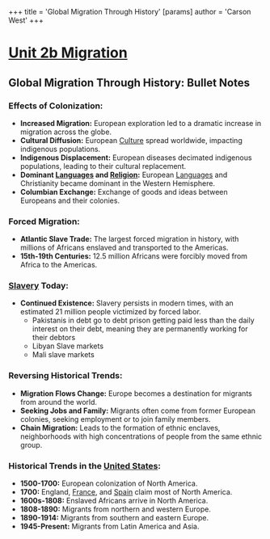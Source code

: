 +++
 title = 'Global Migration Through History'
[params]
	author = 'Carson West'
+++

# [Unit 2b Migration](./../unit-2b-migration/)
## Global Migration Through History: Bullet Notes

### **Effects of Colonization:**

* **Increased Migration:** European exploration led to a dramatic increase in migration across the globe.
* **Cultural Diffusion:** European [Culture](./../culture/) spread worldwide, impacting indigenous populations.
* **Indigenous Displacement:** European diseases decimated indigenous populations, leading to their cultural replacement.
* **Dominant [Languages](./../languages/) and [Religion](./../religion/):** European [Languages](./../languages/) and Christianity became dominant in the Western Hemisphere.
* **Columbian Exchange:** Exchange of goods and ideas between Europeans and their colonies.

### **Forced Migration:**

* **Atlantic Slave Trade:** The largest forced migration in history, with millions of Africans enslaved and transported to the Americas.
* **15th-19th Centuries:** 12.5 million Africans were forcibly moved from Africa to the Americas.

### **[Slavery](./../slavery/) Today:**

* **Continued Existence:** Slavery persists in modern times, with an estimated 21 million people victimized by forced labor.
	* Pakistanis in debt go to debt prison getting paid less than the daily interest on their debt, meaning they are permanently working for their debtors
	* Libyan Slave markets
	* Mali slave markets

### **Reversing Historical Trends:**

* **Migration Flows Change:** Europe becomes a destination for migrants from around the world.
* **Seeking Jobs and Family:** Migrants often come from former European colonies, seeking employment or to join family members.
* **Chain Migration:** Leads to the formation of ethnic enclaves, neighborhoods with high concentrations of people from the same ethnic group.

### **Historical Trends in the [United States](./../united-states/):**
* **1500-1700:** European colonization of North America.
* **1700:** England, [France](./../france/), and [Spain](./../spain/) claim most of North America.
* **1600s-1808:** Enslaved Africans arrive in North America.
* **1808-1890:** Migrants from northern and western Europe.
* **1890-1914:** Migrants from southern and eastern Europe.
* **1945-Present:** Migrants from Latin America and Asia. 